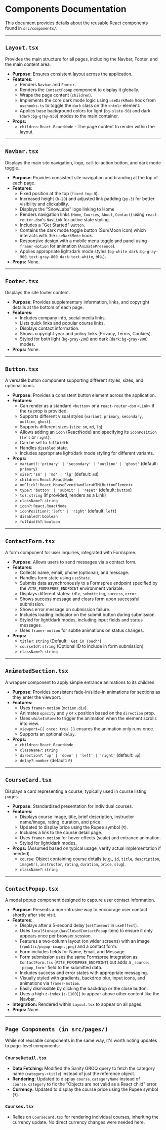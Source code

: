# Components Documentation

This document provides details about the reusable React components found in `src/components/`.

---

## `Layout.tsx`

Provides the main structure for all pages, including the Navbar, Footer, and the main content area.

-   **Purpose:** Ensures consistent layout across the application.
-   **Features:**
    -   Renders `Navbar` and `Footer`.
    -   Renders the `ContactPopup` component to display it globally.
    -   Wraps the page content (`children`).
    -   Implements the core dark mode logic using `useDarkMode` hook from `usehooks-ts` to toggle the `dark` class on the `<html>` element.
    -   Applies base background colors for light (`bg-slate-50`) and dark (`dark:bg-gray-950`) modes to the main container.
-   **Props:**
    -   `children`: `React.ReactNode` - The page content to render within the layout.

---

## `Navbar.tsx`

Displays the main site navigation, logo, call-to-action button, and dark mode toggle.

-   **Purpose:** Provides consistent site navigation and branding at the top of each page.
-   **Features:**
    -   Fixed position at the top (`fixed top-0`).
    -   Increased height (`h-20`) and adjusted link padding (`py-3`) for better visibility and clickability.
    -   Displays the "SnowLabs" logo linking to Home.
    -   Renders navigation links (`Home`, `Courses`, `About`, `Contact`) using `react-router-dom`'s `NavLink` for active state styling.
    -   Includes a "Get Started" `Button`.
    -   Contains the dark mode toggle button (Sun/Moon icon) which interacts with the `useDarkMode` hook.
    -   Responsive design with a mobile menu toggle and panel using `framer-motion` for animation (`AnimatePresence`).
    -   Applies appropriate light/dark mode styles (`bg-white dark:bg-gray-900`, `text-gray-800 dark:text-white`, etc.).
-   **Props:** None.

---

## `Footer.tsx`

Displays the site footer content.

-   **Purpose:** Provides supplementary information, links, and copyright details at the bottom of each page.
-   **Features:**
    -   Includes company info, social media links.
    -   Lists quick links and popular course links.
    -   Displays contact information.
    -   Shows copyright year and policy links (Privacy, Terms, Cookies).
    -   Styled for both light (`bg-gray-200`) and dark (`dark:bg-gray-900`) modes.
-   **Props:** None.

---

## `Button.tsx`

A versatile button component supporting different styles, sizes, and optional icons.

-   **Purpose:** Provides a consistent button element across the application.
-   **Features:**
    -   Can render as a standard `<button>` or a `react-router-dom` `<Link>` if the `to` prop is provided.
    -   Supports different visual styles (`variant`: `primary`, `secondary`, `outline`, `ghost`).
    -   Supports different sizes (`size`: `sm`, `md`, `lg`).
    -   Allows adding an `icon` (ReactNode) and specifying its `iconPosition` (`left` or `right`).
    -   Can be set to `fullWidth`.
    -   Handles `disabled` state.
    -   Includes appropriate light/dark mode styling for different variants.
-   **Props:**
    -   `variant?`: `'primary' | 'secondary' | 'outline' | 'ghost'` (default: `primary`)
    -   `size?`: `'sm' | 'md' | 'lg'` (default: `md`)
    -   `children`: `React.ReactNode`
    -   `onClick?`: `React.MouseEventHandler<HTMLButtonElement>`
    -   `type?`: `'button' | 'submit' | 'reset'` (default: `button`)
    -   `to?`: `string` (If provided, renders as a Link)
    -   `className?`: `string`
    -   `icon?`: `React.ReactNode`
    -   `iconPosition?`: `'left' | 'right'` (default: `left`)
    -   `disabled?`: `boolean`
    -   `fullWidth?`: `boolean`

---

## `ContactForm.tsx`

A form component for user inquiries, integrated with Formspree.

-   **Purpose:** Allows users to send messages via a contact form.
-   **Features:**
    -   Collects name, email, phone (optional), and message.
    -   Handles form state using `useState`.
    -   Submits data asynchronously to a Formspree endpoint specified by the `VITE_FORMSPREE_ENDPOINT` environment variable.
    -   Displays different states: `idle`, `submitting`, `success`, `error`.
    -   Shows success message and clears form upon successful submission.
    -   Shows error message on submission failure.
    -   Includes loading indicator on the submit button during submission.
    -   Styled for light/dark modes, including input fields and status messages.
    -   Uses `framer-motion` for subtle animations on status changes.
-   **Props:**
    -   `title?`: `string` (Default: `'Get in Touch'`)
    -   `courseId?`: `string` (Optional ID to include in form submission)
    -   `className?`: `string`

---

## `AnimatedSection.tsx`

A wrapper component to apply simple entrance animations to its children.

-   **Purpose:** Provides consistent fade-in/slide-in animations for sections as they enter the viewport.
-   **Features:**
    -   Uses `framer-motion` (`motion.div`).
    -   Animates `opacity` and `y` or `x` position based on the `direction` prop.
    -   Uses `whileInView` to trigger the animation when the element scrolls into view.
    -   `viewport={{ once: true }}` ensures the animation only runs once.
    -   Supports an optional `delay`.
-   **Props:**
    -   `children`: `React.ReactNode`
    -   `className?`: `string`
    -   `direction?`: `'up' | 'down' | 'left' | 'right'` (default: `up`)
    -   `delay?`: `number` (default: `0`)

---

## `CourseCard.tsx`

Displays a card representing a course, typically used in course listing pages.

-   **Purpose:** Standardized presentation for individual courses.
-   **Features:**
    -   Displays course image, title, brief description, instructor name/image, rating, duration, and price.
    -   Updated to display price using the Rupee symbol (`₹`).
    -   Includes a link to the course detail page.
    -   Uses `framer-motion` for hover effects (scale) and entrance animation.
    -   Styled for light/dark modes.
-   **Props:** (Assumed based on typical usage, verify actual implementation if needed)
    -   `course`: Object containing course details (e.g., `id`, `title`, `description`, `imageUrl`, `instructor`, `rating`, `duration`, `price`, `slug`).
    -   `className?`: `string`

---

## `ContactPopup.tsx`

A modal popup component designed to capture user contact information.

-   **Purpose:** Presents a non-intrusive way to encourage user contact shortly after site visit.
-   **Features:**
    -   Displays after a 5-second delay (`setTimeout` in `useEffect`).
    -   Uses `localStorage` (`hasClosedContactPopup` item) to ensure it only appears once per browser session.
    -   Features a two-column layout (on wider screens) with an image (`/public/popup-image.jpeg`) and a contact form.
    -   Form includes fields for Name, Email, and Message.
    -   Form submission uses the same Formspree integration as `ContactForm.tsx` (`VITE_FORMSPREE_ENDPOINT`) but adds a `_source: 'popup_form'` field to the submitted data.
    -   Includes success and error states with appropriate messaging.
    -   Visually styled with gradients, backdrop blur, input icons, and animations via `framer-motion`.
    -   Easily dismissible by clicking the backdrop or the close button.
    -   Uses a high `z-index` (`z-[100]`) to appear above other content like the Navbar.
-   **Integration:** Rendered within `Layout.tsx` to appear on all pages.
-   **Props:** None.

---

## `Page Components (in src/pages/)`

While not reusable components in the same way, it's worth noting updates to page-level components:

### `CourseDetail.tsx`

-   **Data Fetching:** Modified the Sanity GROQ query to fetch the category name (`category->title`) instead of just the reference object.
-   **Rendering:** Updated to display `course.categoryName` instead of `course.category` to fix the "Objects are not valid as a React child" error.
-   **Currency:** Updated to display the course price using the Rupee symbol (`₹`).

### `Courses.tsx`

-   Relies on `CourseCard.tsx` for rendering individual courses, inheriting the currency update. No direct currency changes were needed here. 